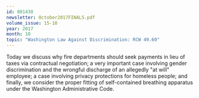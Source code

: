 ```yaml
---
id: 001430
newsletter: October2017FINAL5.pdf
volume_issue: 15-10
year: 2017
month: 10
topic: "Washington Law Against Discrimination: RCW 49.60"
---
```


Today we discuss why fire departments should seek payments in lieu of taxes via contractual negotiation; a very important case involving gender discrimination and the wrongful discharge of an allegedly "at will" employee; a case involving privacy protections for homeless people; and finally, we consider the proper fitting of self-contained breathing apparatus under the Washington Administrative Code.